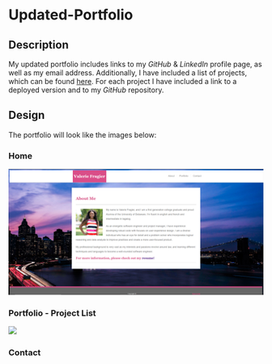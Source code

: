 # Updated-Portfolio


<h2>Description</h2>
My updated portfolio includes links to my <i>GitHub</i> & <i>LinkedIn</i> profile page, as well as my email address. Additionally, I have included a list of projects, which can be found <a href="https://valfragier16.github.io/Updated-Portfolio/portfolio.html">here</a>. For each project I have included a link to a deployed version and to my <i>GitHub</i> repository. 

<h2>Design</h2>
The portfolio will look like the images below:

<h3>Home</h3>

<img src="Assets/Images/portoflio_home.PNG">


<h3>Portfolio - Project List</h3>

<img src="Assets/Images/portoflio_projects.PNG">

<h3>Contact</h3>


